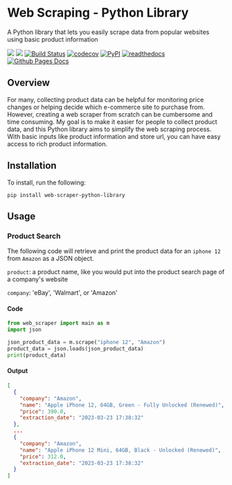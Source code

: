 # Web Scraping - Python Library

A Python library that lets you easily scrape data from popular websites using basic product information

[![](https://img.shields.io/badge/license-MIT-green)](https://opensource.org/license/mit-0/)
[![](https://img.shields.io/github/issues/keirkeenan/web-scraper-python-library)](https://github.com/keirkeenan/web-scraper-python-library/issues)
[![Build Status](https://github.com/keirkeenan/web-scraper-python-library/actions/workflows/build.yml/badge.svg)](https://github.com/keirkeenan/web-scraper-python-library/actions/workflows/build.yml)
[![codecov](https://codecov.io/gh/keirkeenan/web-scraper-python-library/branch/main/graph/badge.svg)](https://codecov.io/gh/keirkeenan/web-scraper-python-library)
[![PyPI](https://img.shields.io/pypi/v/web-scraper-python-library)](https://pypi.org/project/web-scraper-python-library/)
[![readthedocs](https://img.shields.io/readthedocs/pro-football-reference-web-scraper)](https://web-scraper-python-library.readthedocs.io//en/latest/)
[![Github Pages Docs](https://img.shields.io/badge/docs-gh--pages-blue)](https://keirkeenan.github.io/web-scraper-python-library/)

## Overview

For many, collecting product data can be helpful for monitoring price changes or helping decide which e-commerce site to purchase from. However, creating a web scraper from scratch can be cumbersome and time consuming. My goal is to make it easier for people to collect product data, and this Python library aims to simplify the web scraping process. With basic inputs like product information and store url, you can have easy access to rich product information.

## Installation

To install, run the following:

```
pip install web-scraper-python-library
```

## Usage

### Product Search

The following code will retrieve and print the product data for an `iphone 12` from `Amazon` as a JSON object.

`product`: a product name, like you would put into the product search page of a company's website

`company`: 'eBay', 'Walmart', or 'Amazon'

#### Code

```python
from web_scraper import main as m
import json

json_product_data = m.scrape("iphone 12", "Amazon")
product_data = json.loads(json_product_data)
print(product_data)
```

#### Output

```json
[
  {
    "company": "Amazon",
    "name": "Apple iPhone 12, 64GB, Green - Fully Unlocked (Renewed)",
    "price": 390.0,
    "extraction_date": "2023-03-23 17:38:32"
  },
  ...
  {
    "company": "Amazon",
    "name": "Apple iPhone 12 Mini, 64GB, Black - Unlocked (Renewed)",
    "price": 312.0,
    "extraction_date": "2023-03-23 17:38:32"
  }
]
```
